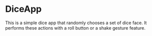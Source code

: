 # DiceApp
This is a simple dice app that randomly chooses a set of dice face. It performs these actions with a roll button or a shake gesture feature.

